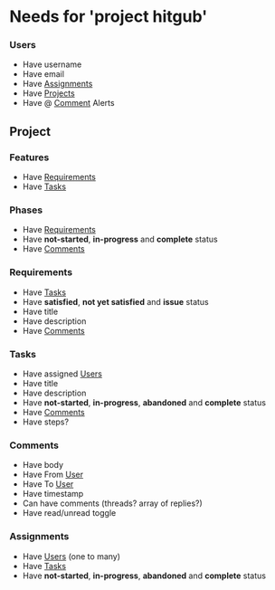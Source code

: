 # Needs for 'project hitgub'
  
### Users
  - Have username
  - Have email
  - Have [Assignments]( #Assignments )
  - Have [Projects](#Projects)
  - Have @ [Comment](#Comment) Alerts

## Project

### Features
 - Have [Requirements](#Requirements)
 - Have [Tasks](#Tasks)

### Phases
 - Have [Requirements](#Requirements) 
 - Have **not-started**, **in-progress** and **complete** status
 - Have [Comments](#Comments)

### Requirements
  - Have [Tasks](#Tasks)
  - Have **satisfied**, **not yet satisfied** and **issue** status
  - Have title
  - Have description
  - Have [Comments](#Comments)

### Tasks
  - Have assigned [Users](#Users)
  - Have title
  - Have description
  - Have **not-started**, **in-progress**, **abandoned** and **complete** status
  - Have [Comments](#Comments)
  - Have steps?

### Comments
  - Have body
  - Have From [User](#User) 
  - Have To [User](#User)
  - Have timestamp
  - Can have comments (threads? array of replies?)
  - Have read/unread toggle

### Assignments
  - Have [Users](#Users) (one to many)
  - Have [Tasks](#Tasks)
  - Have **not-started**, **in-progress**, **abandoned** and **complete** status

